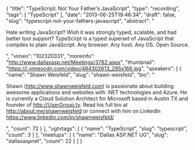 {
  "title": "TypeScript: Not Your Father’s JavaScript",
  "type": "recording",
  "tags": [
    "TypeScript"
  ],
  "date": "2013-06-25T19:46:34",
  "draft": false,
  "slug": "typescript-not-your-fathers-javascript",
  "abstract": "<p>Hate writing JavaScript? Wish it was strongly typed, scalable, and had better tool support? TypeScirpt is a typed superset of JavaScript that compiles to plain JavaScript. Any browser. Any host. Any OS. Open Source.</p>",
  "vimeo": "102320331",
  "moreinfo": "http://www.dallasasp.net/Meetings/3782.aspx",
  "thumbnail": "https://i.vimeocdn.com/video/484302613_295x166.jpg",
  "speakers": [
    {
      "name": "Shawn Weisfeld",
      "slug": "shawn-weisfeld",
      "bio": "<p>Shawn (http://www.shawnweisfeld.com) is passionate about building awesome applications and websites with .NET technologies and Azure. He is currently a Cloud Solution Architect for Microsoft based in Austin TX and founder of http://UserGroup.tv. Read his full bio at http://about.me/shawnweisfeld or connect with him on LinkedIn https://www.linkedin.com/in/shawnweisfeld/</p>",
      "count": 72
    }
  ],
  "ugtvtags": [
    {
      "name": "TypeScript",
      "slug": "typescript",
      "count": 3
    }
  ],
  "meetups": [
    {
      "name": "Dallas ASP.NET UG",
      "slug": "dallasaspnet",
      "count": 22
    }
  ]
}